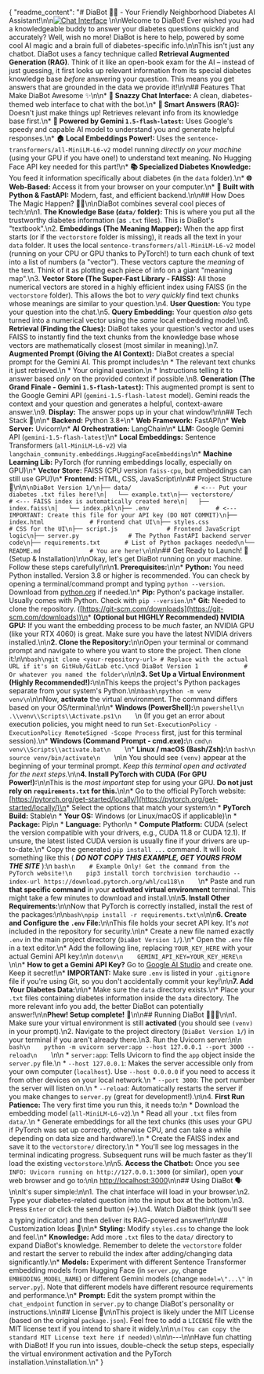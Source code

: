 {
  "readme_content": "# DiaBot 🤖💉 - Your Friendly Neighborhood Diabetes AI Assistant!\n\n[![Chat Interface](placeholder_for_screenshot.png)](http://localhost:3000) <!-- Optional: Add a screenshot later -->\n\nWelcome to DiaBot! Ever wished you had a knowledgeable buddy to answer your diabetes questions quickly and accurately? Well, wish no more! DiaBot is here to help, powered by some cool AI magic and a brain full of diabetes-specific info.\n\nThis isn't just any chatbot. DiaBot uses a fancy technique called **Retrieval Augmented Generation (RAG)**. Think of it like an open-book exam for the AI – instead of just guessing, it first looks up relevant information from its special diabetes knowledge base *before* answering your question. This means you get answers that are grounded in the data we provide it!\n\n## Features That Make DiaBot Awesome ✨\n\n*   **💬 Snazzy Chat Interface:** A clean, diabetes-themed web interface to chat with the bot.\n*   **🧠 Smart Answers (RAG):** Doesn't just make things up! Retrieves relevant info from its knowledge base first.\n*   **🚀 Powered by Gemini `1.5-flash-latest`:** Uses Google's speedy and capable AI model to understand you and generate helpful responses.\n*   **🏠 Local Embeddings Power!:** Uses the `sentence-transformers/all-MiniLM-L6-v2` model running *directly on your machine* (using your GPU if you have one!) to understand text meaning. No Hugging Face API key needed for this part!\n*   **📚 Specialized Diabetes Knowledge:** You feed it information specifically about diabetes (in the `data` folder).\n*   **🌐 Web-Based:** Access it from your browser on your computer.\n*   **🐍 Built with Python & FastAPI:** Modern, fast, and efficient backend.\n\n## How Does The Magic Happen? 🎩🐇\n\nDiaBot combines several cool pieces of tech:\n\n1.  **The Knowledge Base (`data/` folder):** This is where you put all the trustworthy diabetes information (as `.txt` files). This is DiaBot's \"textbook\".\n2.  **Embeddings (The Meaning Mapper):** When the app first starts (or if the `vectorstore` folder is missing), it reads all the text in your `data` folder. It uses the local `sentence-transformers/all-MiniLM-L6-v2` model (running on your CPU or GPU thanks to PyTorch!) to turn each chunk of text into a list of numbers (a \"vector\"). These vectors capture the *meaning* of the text. Think of it as plotting each piece of info on a giant \"meaning map\".\n3.  **Vector Store (The Super-Fast Library - FAISS):** All those numerical vectors are stored in a highly efficient index using FAISS (in the `vectorstore` folder). This allows the bot to *very quickly* find text chunks whose meanings are similar to your question.\n4.  **User Question:** You type your question into the chat.\n5.  **Query Embedding:** Your question *also* gets turned into a numerical vector using the *same* local embedding model.\n6.  **Retrieval (Finding the Clues):** DiaBot takes your question's vector and uses FAISS to instantly find the text chunks from the knowledge base whose vectors are mathematically closest (most similar in meaning).\n7.  **Augmented Prompt (Giving the AI Context):** DiaBot creates a special prompt for the Gemini AI. This prompt includes:\n    *   The relevant text chunks it just retrieved.\n    *   Your original question.\n    *   Instructions telling it to answer based *only* on the provided context if possible.\n8.  **Generation (The Grand Finale - Gemini `1.5-flash-latest`):** This augmented prompt is sent to the Google Gemini API (`gemini-1.5-flash-latest` model). Gemini reads the context and your question and generates a helpful, context-aware answer.\n9.  **Display:** The answer pops up in your chat window!\n\n## Tech Stack 🥞\n\n*   **Backend:** Python 3.8+\n*   **Web Framework:** FastAPI\n*   **Web Server:** Uvicorn\n*   **AI Orchestration:** LangChain\n*   **LLM:** Google Gemini API (`gemini-1.5-flash-latest`)\n*   **Local Embeddings:** Sentence Transformers (`all-MiniLM-L6-v2`) via `langchain_community.embeddings.HuggingFaceEmbeddings`\n*   **Machine Learning Lib:** PyTorch (for running embeddings locally, especially on GPU)\n*   **Vector Store:** FAISS (CPU version `faiss-cpu`, but embeddings can still use GPU)\n*   **Frontend:** HTML, CSS, JavaScript\n\n## Project Structure 📁\n\n```\nDiaBot Version 1/\n├── data/                  # <--- Put your diabetes .txt files here!\n│   └── example.txt\n├── vectorstore/           # <--- FAISS index is automatically created here\n│   ├── index.faiss\n│   └── index.pkl\n├── .env                   # <--- IMPORTANT: Create this file for your API key (DO NOT COMMIT)\n├── index.html             # Frontend chat UI\n├── styles.css             # CSS for the UI\n├── script.js              # Frontend JavaScript logic\n├── server.py              # The Python FastAPI backend server code\n├── requirements.txt       # List of Python packages needed\n└── README.md              # You are here!\n```\n\n## Get Ready to Launch! 🚀 (Setup & Installation)\n\nOkay, let's get DiaBot running on your machine. Follow these steps carefully!\n\n**1. Prerequisites:**\n\n*   **Python:** You need Python installed. Version 3.8 or higher is recommended. You can check by opening a terminal/command prompt and typing `python --version`. Download from [python.org](https://www.python.org/) if needed.\n*   **Pip:** Python's package installer. Usually comes with Python. Check with `pip --version`.\n*   **Git:** Needed to clone the repository. ([https://git-scm.com/downloads](https://git-scm.com/downloads))\n*   **(Optional but HIGHLY Recommended) NVIDIA GPU:** If you want the embedding process to be *much* faster, an NVIDIA GPU (like your RTX 4060) is great. Make sure you have the latest NVIDIA drivers installed.\n\n**2. Clone the Repository:**\n\nOpen your terminal or command prompt and navigate to where you want to store the project. Then clone it:\n\n```bash\ngit clone <your-repository-url> # Replace with the actual URL if it's on GitHub/GitLab etc.\ncd DiaBot Version 1             # Or whatever you named the folder\n```\n\n**3. Set Up a Virtual Environment (Highly Recommended!):**\n\nThis keeps the project's Python packages separate from your system's Python.\n\n```bash\npython -m venv venv\n```\n\nNow, **activate** the virtual environment. The command differs based on your OS/terminal:\n\n*   **Windows (PowerShell):**\n    ```powershell\n    .\\venv\\Scripts\\Activate.ps1\n    ```\n    (If you get an error about execution policies, you might need to run `Set-ExecutionPolicy -ExecutionPolicy RemoteSigned -Scope Process` first, just for this terminal session).\n*   **Windows (Command Prompt - cmd.exe):**\n    ```cmd\n    venv\\Scripts\\activate.bat\n    ```\n*   **Linux / macOS (Bash/Zsh):**\n    ```bash\n    source venv/bin/activate\n    ```\n\n    You should see `(venv)` appear at the beginning of your terminal prompt. *Keep this terminal open and activated for the next steps.*\n\n**4. Install PyTorch with CUDA (For GPU Power!):**\n\nThis is the *most important* step for using your GPU. **Do not just rely on `requirements.txt` for this.**\n\n*   Go to the official PyTorch website: [https://pytorch.org/get-started/locally/](https://pytorch.org/get-started/locally/)\n*   Select the options that match your system:\n    *   **PyTorch Build:** Stable\n    *   **Your OS:** Windows (or Linux/macOS if applicable)\n    *   **Package:** Pip\n    *   **Language:** Python\n    *   **Compute Platform:** CUDA (select the version compatible with your drivers, e.g., CUDA 11.8 or CUDA 12.1). If unsure, the latest listed CUDA version is usually fine if your drivers are up-to-date.\n*   Copy the generated `pip install ...` command. It will look something like this ( ***DO NOT COPY THIS EXAMPLE, GET YOURS FROM THE SITE*** ):\n    ```bash\n    # Example Only! Get the command from the PyTorch website!\n    pip3 install torch torchvision torchaudio --index-url https://download.pytorch.org/whl/cu118\n    ```\n*   Paste and run **that specific command** in your **activated virtual environment** terminal. This might take a few minutes to download and install.\n\n**5. Install Other Requirements:**\n\nNow that PyTorch is correctly installed, install the rest of the packages:\n\n```bash\npip install -r requirements.txt\n```\n\n**6. Create and Configure the `.env` File:**\n\nThis file holds your secret API key. It's *not* included in the repository for security.\n\n*   Create a new file named exactly `.env` in the main project directory (`DiaBot Version 1/`).\n*   Open the `.env` file in a text editor.\n*   Add the following line, replacing `YOUR_KEY_HERE` with your actual Gemini API key:\n\n    ```dotenv\n    GEMINI_API_KEY=YOUR_KEY_HERE\n    ```\n\n*   **How to get a Gemini API Key?** Go to [Google AI Studio](https://aistudio.google.com/app/apikey) and create one. Keep it secret!\n*   **IMPORTANT:** Make sure `.env` is listed in your `.gitignore` file if you're using Git, so you don't accidentally commit your key!\n\n**7. Add Your Diabetes Data:**\n\n*   Make sure the `data` directory exists.\n*   Place your `.txt` files containing diabetes information inside the `data` directory. The more relevant info you add, the better DiaBot can potentially answer!\n\n**Phew! Setup complete!** 🎉\n\n## Running DiaBot 🏃‍♀️💨\n\n1.  Make sure your virtual environment is still **activated** (you should see `(venv)` in your prompt).\n2.  Navigate to the project directory (`DiaBot Version 1/`) in your terminal if you aren't already there.\n3.  Run the Uvicorn server:\n\n    ```bash\n    python -m uvicorn server:app --host 127.0.0.1 --port 3000 --reload\n    ```\n\n    *   `server:app`: Tells Uvicorn to find the `app` object inside the `server.py` file.\n    *   `--host 127.0.0.1`: Makes the server accessible only from your own computer (`localhost`). Use `--host 0.0.0.0` if you need to access it from other devices on your local network.\n    *   `--port 3000`: The port number the server will listen on.\n    *   `--reload`: Automatically restarts the server if you make changes to `server.py` (great for development!).\n\n4.  **First Run Patience:** The very first time you run this, it needs to:\n    *   Download the embedding model (`all-MiniLM-L6-v2`).\n    *   Read all your `.txt` files from `data/`.\n    *   Generate embeddings for all the text chunks (this uses your GPU if PyTorch was set up correctly, otherwise CPU, and can take a while depending on data size and hardware!).\n    *   Create the FAISS index and save it to the `vectorstore/` directory.\n    *   You'll see log messages in the terminal indicating progress. Subsequent runs will be much faster as they'll load the existing `vectorstore`.\n\n5.  **Access the Chatbot:** Once you see `INFO: Uvicorn running on http://127.0.0.1:3000` (or similar), open your web browser and go to:\n\n    [http://localhost:3000](http://localhost:3000)\n\n## Using DiaBot 🗣️\n\nIt's super simple:\n\n1.  The chat interface will load in your browser.\n2.  Type your diabetes-related question into the input box at the bottom.\n3.  Press `Enter` or click the send button (✈️).\n4.  Watch DiaBot think (you'll see a typing indicator) and then deliver its RAG-powered answer!\n\n## Customization Ideas 🎨\n\n*   **Styling:** Modify `styles.css` to change the look and feel.\n*   **Knowledge:** Add more `.txt` files to the `data/` directory to expand DiaBot's knowledge. Remember to delete the `vectorstore` folder and restart the server to rebuild the index after adding/changing data significantly.\n*   **Models:** Experiment with different Sentence Transformer embedding models from Hugging Face (in `server.py`, change `EMBEDDING_MODEL_NAME`) or different Gemini models (change `model=\"...\"` in `server.py`). Note that different models have different resource requirements and performance.\n*   **Prompt:** Edit the system prompt within the `chat_endpoint` function in `server.py` to change DiaBot's personality or instructions.\n\n## License 📜\n\nThis project is likely under the MIT License (based on the original `package.json`). Feel free to add a `LICENSE` file with the MIT license text if you intend to share it widely.\n\n```\n(You can copy the standard MIT License text here if needed)\n```\n\n---\n\nHave fun chatting with DiaBot! If you run into issues, double-check the setup steps, especially the virtual environment activation and the PyTorch installation.\ninstallation.\n"
}